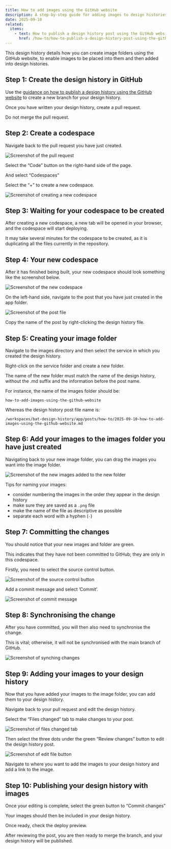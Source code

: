 ```yaml
---
title: How to add images using the GitHub website
description: A step-by-step guide for adding images to design histories using the GitHub website
date: 2025-09-10
related:
  items:
    - text: How to publish a design history post using the GitHub website
      href: /how-to/how-to-publish-a-design-history-post-using-the-github-website/
---
```


This design history details how you can create image folders using the GitHub website, to enable images to be placed into them and then added into design histories.

## Step 1: Create the design history in GitHub

Use the [guidance on how to publish a design history using the GitHub website](/how-to/how-to-publish-a-design-history-post-using-the-github-website/) to create a new branch for your design history.

Once you have written your design history, create a pull request.

Do not merge the pull request.

## Step 2: Create a codespace

Navigate back to the pull request you have just created.

![Screenshot of the pull request](1-pull-request.png)

Select the “Code” button on the right-hand side of the page.

And select “Codespaces”

Select the “+” to create a new codespace.

![Screenshot of creating a new codespace](2-code-space.png)

## Step 3: Waiting for your codespace to be created

After creating a new codespace, a new tab will be opened in your browser, and the codespace will start deploying.

It may take several minutes for the codespace to be created, as it is duplicating all the files currently in the repository.

## Step 4: Your new codespace

After it has finished being built, your new codespace should look something like the screenshot below.

![Screenshot of the new codespace](3-new-code-space.png)

On the left-hand side, navigate to the post that you have just created in the app folder.

![Screenshot of the post file](4-post.png)

Copy the name of the post by right-clicking the design history file.

## Step 5: Creating your image folder

Navigate to the images directory and then select the service in which you created the design history.

Right-click on the service folder and create a new folder.

The name of the new folder must match the name of the design history, without the .md suffix and the information before the post name.

For instance, the name of the images folder should be:

```
how-to-add-images-using-the-github-website
```

Whereas the design history post file name is:

```
/workspaces/bat-design-history/app/posts/how-to/2025-09-10-how-to-add-images-using-the-github-website.md
```

## Step 6: Add your images to the images folder you have just created

Navigating back to your new image folder, you can drag the images you want into the image folder.

![Screenshot of the new images added to the new folder](5-new-images-added.png)

Tips for naming your images:

- consider numbering the images in the order they appear in the design history
- make sure they are saved as a `.png` file
- make the name of the file as descriptive as possible
- separate each word with a hyphen (`-`)

## Step 7: Committing the changes

You should notice that your new images and folder are green.

This indicates that they have not been committed to GitHub; they are only in this codespace.

Firstly, you need to select the source control button.

![Screenshot of the source control button]( 6-source-control.png)

Add a commit message and select ’Commit’.

![Screenshot of commit message](7-commit-message.png)

## Step 8: Synchronising the change

After you have committed, you will then also need to synchronise the change.

This is vital; otherwise, it will not be synchronised with the main branch of GitHub.

![Screenshot of synching changes](8-sync-changes.png)

## Step 9: Adding your images to your design history

Now that you have added your images to the image folder, you can add them to your design history.

Navigate back to your pull request and edit the design history.

Select the “Files changed” tab to make changes to your post.

![Screenshot of files changed tab](9-files-changed.png)

Then select the three dots under the green “Review changes” button to edit the design history post.

![Screenshot of edit file button](10-edit-file.png)

Navigate to where you want to add the images to your design history and add a link to the image.

## Step 10: Publishing your design history with images

Once your editing is complete, select the green button to “Commit changes”

Your images should then be included in your design history.

Once ready, check the deploy preview.

After reviewing the post, you are then ready to merge the branch, and your design history will be published.
